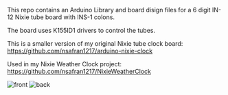 This repo contains an Arduino Library and board disign files for a 6 digit IN-12 Nixie tube board with INS-1 colons.

The board uses K155ID1 drivers to control the tubes.

This is a smaller version of my original Nixie tube clock board: https://github.com/nsafran1217/arduino-nixie-clock

Used in my Nixie Weather Clock project: https://github.com/nsafran1217/NixieWeatherClock

![front](https://github.com/nsafran1217/NixieBoard/assets/54966414/6f85deb7-c132-43b3-be4b-64a713cc78cd)
![back](https://github.com/nsafran1217/NixieBoard/assets/54966414/4f70cce0-a01b-436e-a9bf-f3f95c945ea7)
